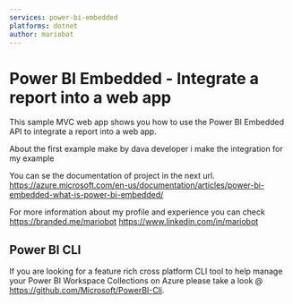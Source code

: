 ```yaml
---
services: power-bi-embedded
platforms: dotnet
author: mariobot
---
```

# Power BI Embedded - Integrate a report into a web app

This sample MVC web app shows you how to use the Power BI Embedded API to integrate a report into a web app.

About the first example make by dava developer i make the integration for my example

You can se the documentation of project in the next url. 
https://azure.microsoft.com/en-us/documentation/articles/power-bi-embedded-what-is-power-bi-embedded/

For more information about my profile and experience you can check
https://branded.me/mariobot
https://www.linkedin.com/in/mariobot

## Power BI CLI
If you are looking for a feature rich cross platform CLI tool to help manage your Power BI Workspace Collections on Azure please take a look @ https://github.com/Microsoft/PowerBI-Cli.
